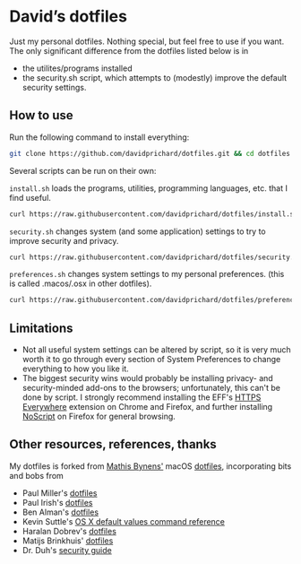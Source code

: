 # David’s dotfiles

Just my personal dotfiles. Nothing special, but feel free to use if you want. The only significant difference from the dotfiles listed below is in
* the utilites/programs installed
* the security.sh script, which attempts to (modestly) improve the default security settings.

## How to use

Run the following command to install everything:

```bash
git clone https://github.com/davidprichard/dotfiles.git && cd dotfiles && source setup.sh
```

Several scripts can be run on their own:

`install.sh` loads the programs, utilities, programming languages, etc. that I find useful.

```bash
curl https://raw.githubusercontent.com/davidprichard/dotfiles/install.sh && source install.sh
```

`security.sh` changes system (and some application) settings to try to improve security and privacy.
```bash
curl https://raw.githubusercontent.com/davidprichard/dotfiles/security.sh && source security.sh
```

`preferences.sh` changes system settings to my personal preferences. (this is called .macos/.osx in other dotfiles).
```bash
curl https://raw.githubusercontent.com/davidprichard/dotfiles/preferences.sh && source preferences.sh
```

## Limitations

* Not all useful system settings can be altered by script, so it is very much worth it to go through every section of System Preferences to change everything to how you like it.
* The biggest security wins would probably be installing privacy- and security-minded add-ons to the browsers; unfortunately, this can't be done by script. I strongly recommend installing the EFF's [HTTPS Everywhere](https://www.eff.org/https-everywhere) extension on Chrome and Firefox, and further installing [NoScript](https://noscript.net/) on Firefox for general browsing. 


## Other resources, references, thanks

My dotfiles is forked from [Mathis Bynens'](https://mathiasbynens.be/) macOS [dotfiles](https://github.com/mathiasbynens/dotfiles), incorporating bits and bobs from
* Paul Miller's [dotfiles](https://github.com/paulmillr/dotfiles)
* Paul Irish's [dotfiles](https://github.com/paulirish/dotfiles)
* Ben Alman's [dotfiles](https://github.com/cowboy/dotfiles)
* Kevin Suttle's [OS X default values command reference](https://github.com/kevinSuttle/OSXDefaults/blob/master/REFERENCE.md)
* Haralan Dobrev's [dotfiles](https://github.com/hkdobrev/dotfiles/)
* Matijs Brinkhuis' [dotfiles](https://github.com/matijs/dotfiles)
* Dr. Duh's [security guide](https://github.com/drduh/OS-X-Security-and-Privacy-Guide)

